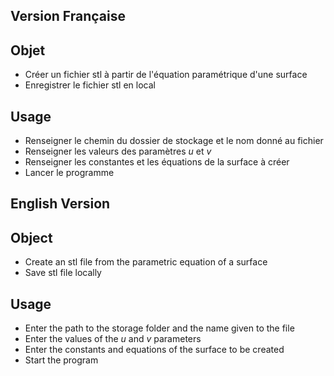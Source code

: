 ## Version Française
## Objet
- Créer un fichier stl à partir de l'équation paramétrique d'une surface
- Enregistrer le fichier stl en local
## Usage
- Renseigner le chemin du dossier de stockage et le nom donné au fichier
- Renseigner les valeurs des paramètres *u* et *v*
- Renseigner les constantes et les équations de la surface à créer
- Lancer le programme

## English Version
## Object
- Create an stl file from the parametric equation of a surface
- Save stl file locally
## Usage
- Enter the path to the storage folder and the name given to the file
- Enter the values ​​of the *u* and *v* parameters
- Enter the constants and equations of the surface to be created
- Start the program
